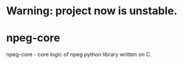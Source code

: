 # Warning: project now is unstable.

# npeg-core 

npeg-core - core logic of npeg python library written on C.
